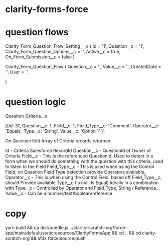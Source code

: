# clarity-forms-force

# question flows

Clarity_Form_Question_Flow_Setting___c (
    Id = '1',
    Question__c = '1', 
    Clarity_Form_Question_Options__c = '', 
    Active__c = true, 
    On_Form_Submission__c = false
)



Clarity_Form_Question_Flow (
    Question__c = '', 
    Value__c = '',
    CreatedDate = '', 
    User = '', 

)

# question logic 

Question_Criteria__c

[{Id: 31, Question__c: 1, Field__c: 1, Field_Type__c: 'Comment', Operator__c: 'Equals', Type__c: 'String', Value__c: 'Option 1' }]

On Question Edit Array of Criteria records returned

Id - Criteria Salesforce RecordId 
Question__c - QuestionId of Owner of Criteria
Field__c - This is the referenced QuestionId, Used to detect in a form when we should do something with the question with this criteria, used to listen to the Field
Field_Type__c - This is used when using the Control Field, on Question Field Type detection provide Operators available, 
Operator__c - This is when using the Control Field, based off Field_Type__c, should Provide available Type__c (Is null, Is Equal) ideally in a combination with 
Type__c - Controlled by Operator and Field_Type, String / Reference...
Value__c - Can be a number/text/boolean/reference 

# copy 

yarn build && cp dist/bundle.js ../clarity-scratch-org/force-app/main/default/staticresources/ClarityFormsApp && cd .. && cd clarity-scratch-org && sfdx force:source:push
